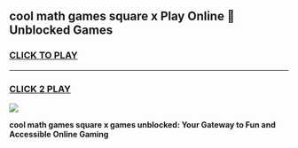 
## cool math games square x Play Online 👋 Unblocked Games
<h3>
<a href="https://news.freeplayer.one?title=cool_math_games_square_x&ref=17CMG">CLICK TO PLAY</a></h3>
<hr>

<h3>
<a href="https://news.freeplayer.one?title=cool_math_games_square_x&ref=17CMG">CLICK 2 PLAY</a>
  
</h3>

<a href="https://news.freeplayer.one?title=cool_math_games_square_x&ref=17CMG/"><img src="https://clearcache.store/games.png"></a>


**cool math games square x games unblocked: Your Gateway to Fun and Accessible Online Gaming**
